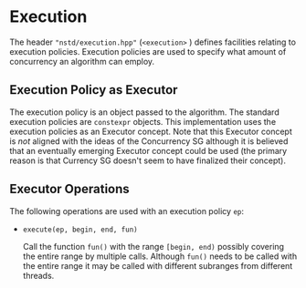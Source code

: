 # Execution

The header `"nstd/execution.hpp"` (`<execution>` ) defines facilities
relating to execution policies. Execution policies are used to
specify what amount of concurrency an algorithm can employ.

## Execution Policy as Executor

The execution policy is an object passed to the algorithm. The
standard execution policies are `constexpr` objects. This implementation
uses the execution policies as an Executor concept. Note that this
Executor concept is *not* aligned with the ideas of the Concurrency
SG although it is believed that an eventually emerging Executor
concept could be used (the primary reason is that Currency SG doesn't
seem to have finalized their concept).

## Executor Operations

The following operations are used with an execution policy `ep`:

* `execute(ep, begin, end, fun)`

    Call the function `fun()` with the range `[begin, end)` possibly
    covering the entire range by multiple calls. Although `fun()`
    needs to be called with the entire range it may be called with
    different subranges from different threads.
